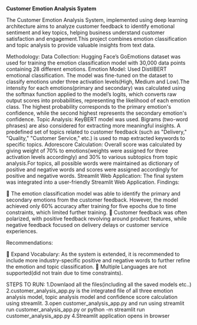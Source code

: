 **Customer Emotion Analysis Syatem**

The Customer Emotion Analysis System, implemented using deep learning
architecture aims to analyze customer feedback to identify emotional sentiment and key
topics, helping business understand customer satisfaction and engagement.This project
combines emotion classification and topic analysis to provide valuable insights from text
data.

Methodology:
Data Collection: Hugging Face’s GoEmotions dataset was used for training the
emotion classification model with 30,000 data points containing 28 different emotions.
Emotion Model: Used DistilBERT emotional classification. The model was fine-tuned
on the dataset to classify emotions under three activation levels(High, Medium and
Low).The intensity for each emotions(primary and secondary) was calculated using the
softmax function applied to the model’s logits, which converts raw output scores into
probabilities, representing the likelihood of each emotion class. The highest probability
corresponds to the primary emotion's confidence, while the second highest represents the
secondary emotion's confidence.
Topic Analysis: KeyBERT model was used. Bigrams (two-word phrases) are also
considered for extracting more meaningful insights. A predefined set of topics related to
customer feedback (such as "Delivery," "Quality," "Customer Service," etc.) is used to map
extracted keywords to specific topics.
Adorescore Calculation: Overall score was calculated by giving weight of 70% to
emotions(weights were assigned for three activation levels accordingly) and 30% to various
subtopics from topic analysis.For topics, all possible words were maintained as dictionary of
positive and negative words and scores were assigned accordingly for positive and negative
words.
Streamlit Web Application: The final system was integrated into a user-friendly
Streamlit Web Application.
Findings:

 The emotion classification model was able to identify the primary and
secondary emotions from the customer feedback. However, the model
achieved only 60% accuracy after training for five epochs due to time
constraints, which limited further training.
 Customer feedback was often polarized, with positive feedback revolving
around product features, while negative feedback focused on delivery delays or
customer service experiences.

Recommendations:

 Expand Vocabulary: As the system is extended, it is recommended to include
more industry-specific positive and negative words to further refine the
emotion and topic classification.
 Multiple Languages are not supported(did not train due to time constraints).

STEPS TO RUN:
1.Downlaod all the files(including all the saved models etc..)
2.customer_analysis_app.py is the integrated file of all three emotion analysis model,
topic analysis model and confidence score calculation using streamlit.
3.open customer_analysis_app.py and run using streamlit run
customer_analysis_app.py or python -m streamlit run customer_analysis_app.py
4.Streamlit application opens in browser
